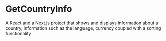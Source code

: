 # GetCountryInfo
A React and a Next.js project that shows and displays information about a country, information such as the language, currency coupled with a sorting functionality
